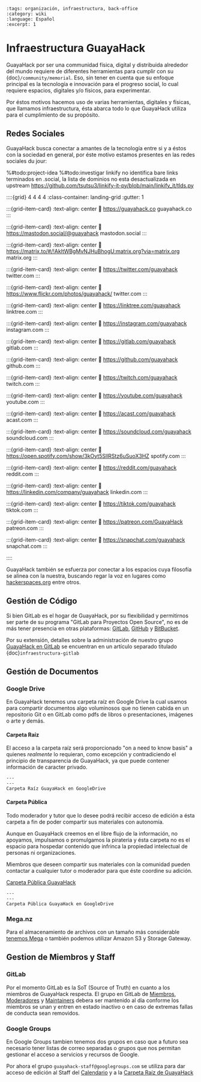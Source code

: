 ```{post} 2023-07-24
:tags: organización, infraestructura, back-office
:category: wiki
:language: Español
:excerpt: 1
```

# Infraestructura GuayaHack

GuayaHack por ser una communidad física, digital y distribuida alrededor del mundo requiere de diferentes herramientas para cumplir con su {doc}`/community/memorial`. Eso, sin tener en cuenta que su enfoque principal es la tecnología e innovación para el progreso social, lo cual requiere espacios, digitales y/o físicos, para experimentar.

Por éstos motivos hacemos uso de varias herramientas, digitales y físicas, que llamamos infraestructura, ésta abarca todo lo que GuayaHack utiliza para el cumplimiento de su propósito.


## Redes Sociales

GuayaHack busca conectar a amantes de la tecnología entre si y a éstos con la sociedad en general, por éste motivo estamos presentes en las redes sociales du jour:

%#todo:project-idea
%#todo:investigar linkify no identifica bare links terminados en .social, la lista de dominios no esta desactualizada en upstream https://github.com/tsutsu3/linkify-it-py/blob/main/linkify_it/tlds.py

::::{grid} 4 4 4 4
:class-container: landing-grid
:gutter: 1

:::{grid-item-card}
:text-align: center
:link: https://guayahack.co
<i class="fa-solid fa-globe" style="font-size:2em"></i>
guayahack.co
:::

:::{grid-item-card}
:text-align: center
:link: https://mastodon.social/@guayahack
<i class="fa-brands fa-mastodon" style="font-size:2em"></i>
mastodon.social
:::

:::{grid-item-card}
:text-align: center
:link: https://matrix.to/#/!AkltWBgMvNJHuBhogU:matrix.org?via=matrix.org
<i class="fa-solid fa-m" style="font-size:2em"></i>
matrix.org
:::

:::{grid-item-card}
:text-align: center
:link: https://twitter.com/guayahack
<i class="fa-brands fa-twitter" style="font-size:2em"></i>
twitter.com
:::

:::{grid-item-card}
:text-align: center
:link: https://www.flickr.com/photos/guayahack/
<i class="fa-brands fa-flickr" style="font-size:2em"></i>
twitter.com
:::

:::{grid-item-card}
:text-align: center
:link: https://linktree.com/guayahack
<i class="fa-solid fa-link" style="font-size:2em"></i>
linktree.com
:::

:::{grid-item-card}
:text-align: center
:link: https://instagram.com/guayahack
<i class="fa-brands fa-instagram" style="font-size:2em"></i>
instagram.com
:::


:::{grid-item-card}
:text-align: center
:link: https://gitlab.com/guayahack
<i class="fa-brands fa-gitlab" style="font-size:2em"></i>
gitlab.com
:::

:::{grid-item-card}
:text-align: center
:link: https://github.com/guayahack
<i class="fa-brands fa-github" style="font-size:2em"></i>
github.com
:::

:::{grid-item-card}
:text-align: center
:link: https://twitch.com/guayahack
<i class="fa-brands fa-twitch" style="font-size:2em"></i>
twitch.com
:::

:::{grid-item-card}
:text-align: center
:link: https://youtube.com/guayahack
<i class="fa-brands fa-youtube" style="font-size:2em"></i>
youtube.com
:::

:::{grid-item-card}
:text-align: center
:link: https://acast.com/guayahack
<i class="fa-solid fa-megaphone" style="font-size:2em"></i>
acast.com
:::

:::{grid-item-card}
:text-align: center
:link: https://soundcloud.com/guayahack
<i class="fa-brands fa-soundcloud" style="font-size:2em"></i>
soundcloud.com
:::

:::{grid-item-card}
:text-align: center
:link: https://open.spotify.com/show/3kOyt5SllRStz6uSuoX3HZ
<i class="fa-brands fa-spotify" style="font-size:2em"></i>
spotify.com
:::


:::{grid-item-card}
:text-align: center
:link: https://reddit.com/guayahack
<i class="fa-brands fa-reddit" style="font-size:2em"></i>
reddit.com
:::

:::{grid-item-card}
:text-align: center
:link: https://linkedin.com/company/guayahack
<i class="fa-brands fa-linkedin" style="font-size:2em"></i>
linkedin.com
:::

:::{grid-item-card}
:text-align: center
:link: https://tiktok.com/guayahack
<i class="fa-brands fa-tiktok" style="font-size:2em"></i>
tiktok.com
:::

:::{grid-item-card}
:text-align: center
:link: https://patreon.com/GuayaHack
<i class="fa-brands fa-patreon" style="font-size:2em"></i>
patreon.com
:::

:::{grid-item-card}
:text-align: center
:link: https://snapchat.com/guayahack
<i class="fa-brands fa-snapchat" style="font-size:2em"></i>
snapchat.com
:::

::::


GuayaHack también se esfuerza por conectar a los espacios cuya filosofía se alinea con la nuestra, buscando regar la voz en lugares como [hackerspaces.org](https://wiki.hackerspaces.org/GuayaHack) entre otros.



## Gestión de Código

Si bien GitLab es el hogar de GuayaHack, por su flexibilidad y permitirnos ser parte de su programa "GitLab para Proyectos Open Source", no es de más tener presencia en otras plataformas: [GitLab](https://gitlab.com/guayahack), [GitHub](https://github.com/guayahack) y [BitBucket](https://bitbucket.com/guayahack).

Por su extensión, detalles sobre la administración de nuestro grupo [GuayaHack en GitLab](https://gitlab.com/guayahack.com) se encuentran en un artículo separado titulado {doc}`infraestructura-gitlab`

## Gestión de Documentos

### Google Drive

En GuayaHack tenemos una carpeta raíz en Google Drive la cual usamos para compartir documentos algo voluminosos que no tienen cabida en un repositorio Git o en GitLab como pdfs de libros o presentaciones, imágenes o arte y demás.

#### Carpeta Raíz

El acceso a la carpeta raíz será proporcionado "on a need to know basis" a quienes *realmente* lo requieran, como excepción y contradiciendo el principio de transparencia de GuayaHack, ya que puede contener información de caracter privado. 

```{figure} infraestructura.md-data/google-drive.png
---
---
Carpeta Raíz GuayaHack en GoogleDrive
```

#### Carpeta Pública

Todo moderador y tutor que lo desee podrá recibir acceso de edición a ésta carpeta a fin de poder compartir sus materiales con autonomía. 

Aunque en GuayaHack creemos en el libre flujo de la información, no apoyamos, impulsamos o promulgamos la pirateria y ésta carpeta no es el espacio para hospedar contenido que infrinca la propiedad intelectual de personas ni organizaciones.

Miembros que deseen compartir sus materiales con la comunidad pueden contactar a cualquier tutor o moderador para que éste coordine su adición.

[Carpeta Pública GuayaHack](https://drive.google.com/drive/folders/1b5LITQmxjC3vGPg5X9ywEa8zODJjMN7r)

```{figure} infraestructura.md-data/google-drive-public.png
---
---
Carpeta Pública GuayaHack en GoogleDrive
```

### Mega.nz

Para el almacenamiento de archivos con un tamaño más considerable [tenemos Mega](https://mega.nz/) o también podemos utilizar Amazon S3 y Storage Gateway.

## Gestion de Miembros y Staff

### GitLab

Por el momento GitLab es la SoT (Source of Truth) en cuanto a los miembros de GuayaHack respecta. El grupo en GitLab de [Miembros](https://gitlab.com/groups/guayahack/members/-/group_members), [Moderadores](https://gitlab.com/groups/guayahack/moderators/-/group_members) y [Maintainers](https://gitlab.com/groups/guayahack/maintainers/-/group_members) debera ser mantenido al día conforme los miembros se unan y entren en estado inactivo o en caso de extremas fallas de conducta sean removidos. 

### Google Groups

En Google Groups tambien tenemos dos grupos en caso que a futuro sea necesario tener listas de correo separadas o grupos que nos permitan gestionar el acceso a servicios y recursos de Google.

Por ahora el grupo `guayahack-staff@googlegroups.com` se utiliza para dar acceso de edición al Staff del [Calendario](https://calendar.google.com/calendar/u/0?cid=Z3VheWFoYWNrQGdtYWlsLmNvbQ) y a la [Carpeta Raíz de GuayaHack](https://drive.google.com/drive/folders/1sGunDL5EZ6MArx6jsxXsr_NXLqwB6nmW?usp=drive_link)

